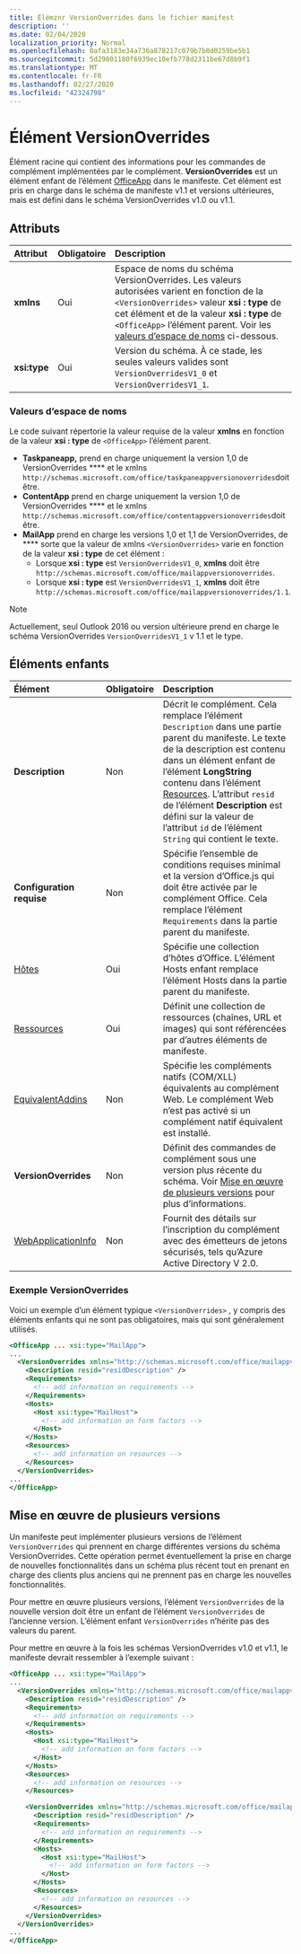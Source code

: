 ```yaml
---
title: Élémznr VersionOverrides dans le fichier manifest
description: ''
ms.date: 02/04/2020
localization_priority: Normal
ms.openlocfilehash: 0afa3183e34a736a878217c079b7b8d0259be5b1
ms.sourcegitcommit: 5d29801180f6939ec10efb778d2311be67d8b9f1
ms.translationtype: MT
ms.contentlocale: fr-FR
ms.lasthandoff: 02/27/2020
ms.locfileid: "42324798"
---
```

# <a name="versionoverrides-element"></a>Élément VersionOverrides

Élément racine qui contient des informations pour les commandes de complément implémentées par le complément. **VersionOverrides** est un élément enfant de l’élément [OfficeApp](./officeapp.md) dans le manifeste. Cet élément est pris en charge dans le schéma de manifeste v1.1 et versions ultérieures, mais est défini dans le schéma VersionOverrides v1.0 ou v1.1.

## <a name="attributes"></a>Attributs

|  Attribut  |  Obligatoire  |  Description  |
|:-----|:-----|:-----|
|  **xmlns**       |  Oui  |  Espace de noms du schéma VersionOverrides. Les valeurs autorisées varient en fonction de la `<VersionOverrides>` valeur **xsi : type** de cet élément et de la valeur **xsi : type** de `<OfficeApp>` l’élément parent. Voir les [valeurs d’espace de noms](#namespace-values) ci-dessous.|
|  **xsi:type**  |  Oui  | Version du schéma. À ce stade, les seules valeurs valides sont `VersionOverridesV1_0` et `VersionOverridesV1_1`. |

### <a name="namespace-values"></a>Valeurs d’espace de noms

Le code suivant répertorie la valeur requise de la valeur **xmlns** en fonction de la valeur **xsi : type** de `<OfficeApp>` l’élément parent.

- **Taskpaneapp,** prend en charge uniquement la version 1,0 de VersionOverrides **** et le xmlns `http://schemas.microsoft.com/office/taskpaneappversionoverrides`doit être.
- **ContentApp** prend en charge uniquement la version 1,0 de VersionOverrides **** et le xmlns `http://schemas.microsoft.com/office/contentappversionoverrides`doit être.
- **MailApp** prend en charge les versions 1,0 et 1,1 de VersionOverrides, de **** sorte que la valeur de xmlns `<VersionOverrides>` varie en fonction de la valeur **xsi : type** de cet élément :
    - Lorsque **xsi : type** est `VersionOverridesV1_0`, **xmlns** doit être `http://schemas.microsoft.com/office/mailappversionoverrides`.
    - Lorsque **xsi : type** est `VersionOverridesV1_1`, **xmlns** doit être `http://schemas.microsoft.com/office/mailappversionoverrides/1.1`.

> [!NOTE]
> Actuellement, seul Outlook 2016 ou version ultérieure prend en charge le schéma VersionOverrides `VersionOverridesV1_1` v 1.1 et le type.

## <a name="child-elements"></a>Éléments enfants

|  Élément |  Obligatoire  |  Description  |
|:-----|:-----|:-----|
|  **Description**    |  Non   |  Décrit le complément. Cela remplace l’élément `Description` dans une partie parent du manifeste. Le texte de la description est contenu dans un élément enfant de l’élément **LongString** contenu dans l’élément [Resources](./resources.md). L’attribut `resid` de l’élément **Description** est défini sur la valeur de l’attribut `id` de l’élément `String` qui contient le texte.|
|  **Configuration requise**  |  Non   |  Spécifie l’ensemble de conditions requises minimal et la version d’Office.js qui doit être activée par le complément Office. Cela remplace l’élément `Requirements` dans la partie parent du manifeste.|
|  [Hôtes](./hosts.md)                |  Oui  |  Spécifie une collection d’hôtes d’Office. L’élément Hosts enfant remplace l’élément Hosts dans la partie parent du manifeste.  |
|  [Ressources](./resources.md)    |  Oui  | Définit une collection de ressources (chaînes, URL et images) qui sont référencées par d’autres éléments de manifeste.|
|  [EquivalentAddins](./equivalentaddins.md)    |  Non  | Spécifie les compléments natifs (COM/XLL) équivalents au complément Web. Le complément Web n’est pas activé si un complément natif équivalent est installé.|
|  **VersionOverrides**    |  Non  | Définit des commandes de complément sous une version plus récente du schéma. Voir [Mise en œuvre de plusieurs versions](#implementing-multiple-versions) pour plus d’informations. |
|  [WebApplicationInfo](./webapplicationinfo.md)    |  Non  | Fournit des détails sur l’inscription du complément avec des émetteurs de jetons sécurisés, tels qu’Azure Active Directory V 2.0. |

### <a name="versionoverrides-example"></a>Exemple VersionOverrides

Voici un exemple d’un élément typique `<VersionOverrides>` , y compris des éléments enfants qui ne sont pas obligatoires, mais qui sont généralement utilisés.

```xml
<OfficeApp ... xsi:type="MailApp">
...
  <VersionOverrides xmlns="http://schemas.microsoft.com/office/mailappversionoverrides" xsi:type="VersionOverridesV1_0">
    <Description resid="residDescription" />
    <Requirements>
      <!-- add information on requirements -->
    </Requirements>
    <Hosts>
      <Host xsi:type="MailHost">
        <!-- add information on form factors -->
      </Host>
    </Hosts>
    <Resources>
      <!-- add information on resources -->
    </Resources>
  </VersionOverrides>
...
</OfficeApp>
```

## <a name="implementing-multiple-versions"></a>Mise en œuvre de plusieurs versions

Un manifeste peut implémenter plusieurs versions de l’élément `VersionOverrides` qui prennent en charge différentes versions du schéma VersionOverrides. Cette opération permet éventuellement la prise en charge de nouvelles fonctionnalités dans un schéma plus récent tout en prenant en charge des clients plus anciens qui ne prennent pas en charge les nouvelles fonctionnalités.

Pour mettre en œuvre plusieurs versions, l’élément `VersionOverrides` de la nouvelle version doit être un enfant de l’élément `VersionOverrides` de l’ancienne version. L’élément enfant `VersionOverrides` n’hérite pas des valeurs du parent.

Pour mettre en œuvre à la fois les schémas VersionOverrides v1.0 et v1.1, le manifeste devrait ressembler à l’exemple suivant :

```xml
<OfficeApp ... xsi:type="MailApp">
...
  <VersionOverrides xmlns="http://schemas.microsoft.com/office/mailappversionoverrides" xsi:type="VersionOverridesV1_0">
    <Description resid="residDescription" />
    <Requirements>
      <!-- add information on requirements -->
    </Requirements>
    <Hosts>
      <Host xsi:type="MailHost">
        <!-- add information on form factors -->
      </Host>
    </Hosts>
    <Resources>
      <!-- add information on resources -->
    </Resources>

    <VersionOverrides xmlns="http://schemas.microsoft.com/office/mailappversionoverrides/1.1" xsi:type="VersionOverridesV1_1">
      <Description resid="residDescription" />
      <Requirements>
        <!-- add information on requirements -->
      </Requirements>
      <Hosts>
        <Host xsi:type="MailHost">
          <!-- add information on form factors -->
        </Host>
      </Hosts>
      <Resources>
        <!-- add information on resources -->
      </Resources>
    </VersionOverrides>  
  </VersionOverrides>
...
</OfficeApp>
```
